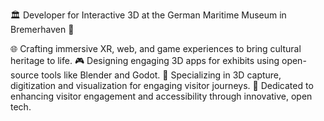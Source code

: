 <!---
LucaJunge/LucaJunge is a ✨ special ✨ repository because its `README.md` (this file) appears on your GitHub profile.
You can click the Preview link to take a look at your changes.
--->

🏛️ Developer for Interactive 3D at the German Maritime Museum in Bremerhaven 📍

🌐 Crafting immersive XR, web, and game experiences to bring cultural heritage to life.
🎮 Designing engaging 3D apps for exhibits using open-source tools like Blender and Godot.
📸 Specializing in 3D capture, digitization and visualization for engaging visitor journeys.
🎯 Dedicated to enhancing visitor engagement and accessibility through innovative, open tech.
